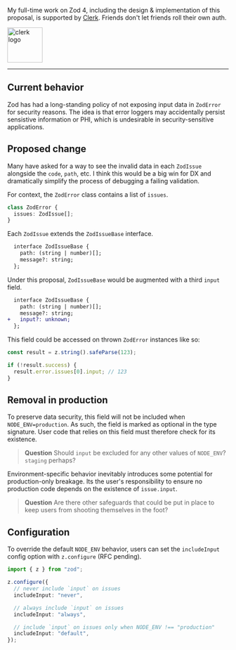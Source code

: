 My full-time work on Zod 4, including the design & implementation of this proposal, is supported by [Clerk](https://go.clerk.com/DHliRIG). Friends don't let friends roll their own auth.

<a href="https://go.clerk.com/DHliRIG">
  <img src="https://github.com/colinhacks/zod/assets/3084745/22a4a523-5845-4ac7-b5be-02fbf436409f" alt="clerk logo" height="80" />
</a>

---

## Current behavior

Zod has had a long-standing policy of not exposing input data in `ZodError` for security reasons. The idea is that error loggers may accidentally persist sensistive information or PHI, which is undesirable in security-sensitive applications.

## Proposed change

Many have asked for a way to see the invalid data in each `ZodIssue` alongside the `code`, `path`, etc. I think this would be a big win for DX and dramatically simplify the process of debugging a failing validation.

For context, the `ZodError` class contains a list of `issues`.

```ts
class ZodError {
  issues: ZodIssue[];
}
```

Each `ZodIssue` extends the `ZodIssueBase` interface.

```diff
  interface ZodIssueBase {
    path: (string | number)[];
    message?: string;
  };
```

Under this proposal, `ZodIssueBase` would be augmented with a third `input` field.

```diff
  interface ZodIssueBase {
    path: (string | number)[];
    message?: string;
+   input?: unknown;
  };
```

This field could be accessed on thrown `ZodError` instances like so:

```ts
const result = z.string().safeParse(123);

if (!result.success) {
  result.error.issues[0].input; // 123
}
```

## Removal in production

To preserve data security, this field will not be included when `NODE_ENV=production`. As such, the field is marked as optional in the type signature. User code that relies on this field must therefore check for its existence.

> **Question** Should `input` be excluded for any other values of `NODE_ENV`? `staging` perhaps?

Environment-specific behavior inevitably introduces some potential for production-only breakage. Its the user's responsibility to ensure no production code depends on the existence of `issue.input`.

> **Question** Are there other safeguards that could be put in place to keep users from shooting themselves in the foot?

## Configuration

To override the default `NODE_ENV` behavior, users can set the `includeInput` config option with `z.configure` (RFC pending).

```ts
import { z } from "zod";

z.configure({
  // never include `input` on issues
  includeInput: "never",

  // always include `input` on issues
  includeInput: "always",

  // include `input` on issues only when NODE_ENV !== "production"
  includeInput: "default",
});
```
